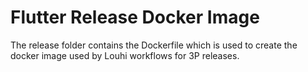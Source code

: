 # Flutter Release Docker Image

The release folder contains the Dockerfile which is used to create the docker image used by Louhi workflows for 3P releases.
